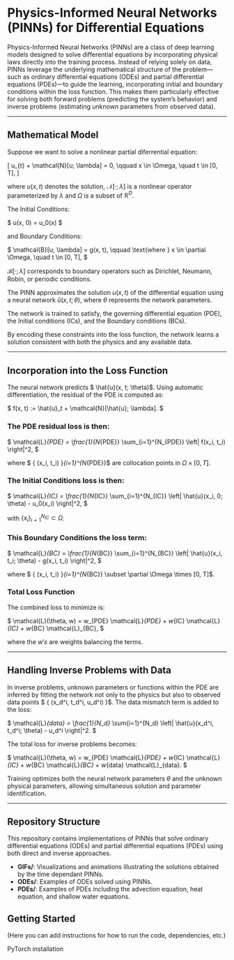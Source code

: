 # Physics-Informed Neural Networks (PINNs) for Differential Equations

Physics-Informed Neural Networks (PINNs) are a class of deep learning models designed to solve differential equations by incorporating physical laws directly into the training process. Instead of relying solely on data, PINNs leverage the underlying mathematical structure of the problem—such as ordinary differential equations (ODEs) and partial differential equations (PDEs)—to guide the learning, incorporating initial and boundary conditions within the loss function. This makes them particularly effective for solving both forward problems (predicting the system’s behavior) and inverse problems (estimating unknown parameters from observed data).

---

## Mathematical Model

Suppose we want to solve a nonlinear partial diferrential equation:

\[
u_{t} + \mathcal{N}[u; \lambda] = 0, \qquad x \in \Omega, \quad t \in [0, T], 
\]

where $u(x,t)$ denotes the solution, $\mathcal{N}[·; \lambda]$ is a nonlinear operator parameterized by $\lambda$ and $\Omega$ is a subset of $\mathbb{R}^D$.

The Initial Conditions:

$ u(x, 0) = u_0(x) $

and Boundary Conditions:

$ \mathcal{B}[u; \lambda] = g(x, t), \qquad \text{where } x \in \partial \Omega, \quad t \in [0, T], $

$\mathcal{B}[·;\lambda]$ corresponds to boundary operators such as Dirichlet, Neumann, Robin, or periodic conditions.

The PINN approximates the solution $u(x,t)$ of the differential equation using a neural network $\hat{u}(x, t; \theta)$, where $\theta$ represents the network parameters. 

The network is trained to satisfy, the governing differential equation (PDE), the Initial conditions (ICs), and the Boundary conditions (BCs).

By encoding these constraints into the loss function, the network learns a solution consistent with both the physics and any available data.

---

## Incorporation into the Loss Function

The neural network predicts $ \hat{u}(x, t; \theta)$. Using automatic differentiation, the residual of the PDE is computed as:

$ f(x, t) := \hat{u}_t + \mathcal{N}[\hat{u}; \lambda]. $

### The PDE residual loss is then:

$ \mathcal{L}_{PDE} = \frac{1}{N_{PDE}} \sum_{i=1}^{N_{PDE}} \left| f(x_i, t_i) \right|^2, $

where $ \{ (x_i, t_i) \}_{i=1}^{N_{PDE}}$ are collocation points in $\Omega \times [0, T]$.

### The Initial Conditions loss is then:

$ \mathcal{L}_{IC} = \frac{1}{N_{IC}} \sum_{i=1}^{N_{IC}} \left| \hat{u}(x_i, 0; \theta) - u_0(x_i) \right|^2, $

with $\{x_i\}_{i=1}^{N_{IC}} \subset \Omega$. 

### This Boundary Conditions the loss term:

$ \mathcal{L}_{BC} = \frac{1}{N_{BC}} \sum_{i=1}^{N_{BC}} \left| \hat{u}(x_i, t_i; \theta) - g(x_i, t_i) \right|^2, $

where $ \{ (x_i, t_i) \}_{i=1}^{N_{BC}} \subset \partial \Omega \times [0, T]$.

### Total Loss Function

The combined loss to minimize is:

$ \mathcal{L}(\theta, w) = w_{PDE} \mathcal{L}_{PDE} + w_{IC} \mathcal{L}_{IC} + w_{BC} \mathcal{L}_{BC}, $

where the $w's$ are weights balancing the terms.

---

## Handling Inverse Problems with Data

In inverse problems, unknown parameters or functions within the PDE are inferred by fitting the network not only to the physics but also to observed data points $ \{ (x_d^i, t_d^i, u_d^i) \}$. The data mismatch term is added to the loss:

$ \mathcal{L}_{data} = \frac{1}{N_d} \sum_{i=1}^{N_d} \left| \hat{u}(x_d^i, t_d^i; \theta) - u_d^i \right|^2. $

The total loss for inverse problems becomes:

$ \mathcal{L}(\theta, w) = w_{PDE} \mathcal{L}_{PDE} + w_{IC} \mathcal{L}_{IC} + w_{BC} \mathcal{L}_{BC} + w_{data} \mathcal{L}_{data}. $

Training optimizes both the neural network parameters $\theta$ and the unknown physical parameters, allowing simultaneous solution and parameter identification.

---

## Repository Structure

This repository contains implementations of PINNs that solve ordinary differential equations (ODEs) and partial differential equations (PDEs) using both direct and inverse approaches.

- **GIFs/**: Visualizations and animations illustrating the solutions obtained by the time dependant PINNs.
- **ODEs/**: Examples of ODEs solved using PINNs.
- **PDEs/**: Examples of PDEs including the advection equation, heat equation, and shallow water equations.

## Getting Started

(Here you can add instructions for how to run the code, dependencies, etc.)

PyTorch installation
